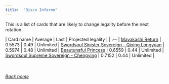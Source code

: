 ```yaml
---
title:  "Disco Inferno"
---
```


This is a list of cards that are likely to change legality before the next rotation.

| Card name | Average | Last | Projected legality |
| :-- |
[Mayakashi Return](https://db.ygoprodeck.com/card/?search=Mayakashi%20Return) | 0.5573 | 0.49 | Unlimited |
[Swordsoul Sinister Sovereign - Qixing Longyuan](https://db.ygoprodeck.com/card/?search=Swordsoul%20Sinister%20Sovereign%20-%20Qixing%20Longyuan) | 0.5974 | 0.48 | Unlimited |
[Beautunaful Princess](https://db.ygoprodeck.com/card/?search=Beautunaful%20Princess) | 0.6559 | 0.44 | Unlimited |
[Swordsoul Supreme Sovereign - Chengying](https://db.ygoprodeck.com/card/?search=Swordsoul%20Supreme%20Sovereign%20-%20Chengying) | 0.7152 | 0.44 | Unlimited |

<br>

###### [Back home](index)